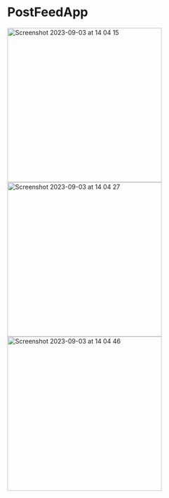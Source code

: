 # PostFeedApp

<img width="352" alt="Screenshot 2023-09-03 at 14 04 15" src="https://github.com/realeti/PostFeedApp/assets/30148823/4e7eef8b-f0d7-4297-83b1-c8afe1d06604">
<img width="352" alt="Screenshot 2023-09-03 at 14 04 27" src="https://github.com/realeti/PostFeedApp/assets/30148823/c781f57f-7994-41ea-9e84-0e6a5b8b9153">
<img width="352" alt="Screenshot 2023-09-03 at 14 04 46" src="https://github.com/realeti/PostFeedApp/assets/30148823/0846f168-e95f-4bca-8777-fe12d9ccbb59">

